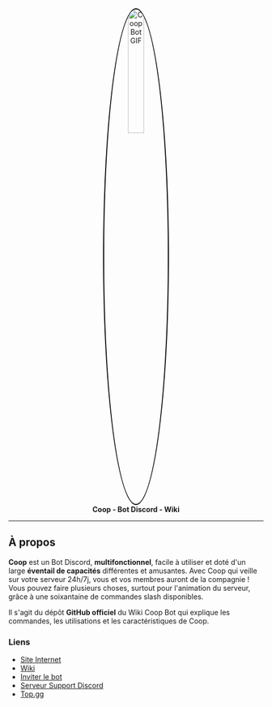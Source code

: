 <div align="center">
  <a href="https://beacons.ai/coopbot">
    <img src="https://i.postimg.cc/KY89ycRj/Coop-Bot-Lettre-Unique-Anim.gif" alt="Coop Bot GIF" style="width: 25%; border-radius: 50%; border: 2px solid black;">
  </a>
  <br>
  <strong>Coop - Bot Discord - Wiki</strong>
</div>

---
## À propos

**Coop** est un Bot Discord, **multifonctionnel**, facile à utiliser et doté d'un large **éventail de capacités** différentes et amusantes. Avec Coop qui veille sur votre serveur 24h/7j, vous et vos membres auront de la compagnie ! Vous pouvez faire plusieurs choses, surtout pour l'animation du serveur, grâce à une soixantaine de commandes slash disponibles.

Il s'agit du dépôt **GitHub officiel** du Wiki Coop Bot qui explique les commandes, les utilisations et les caractéristiques de Coop.

### Liens 
- [Site Internet](https://beacons.ai/coopbot)
- [Wiki](https://20syldev.github.io/doc-coopbot)
- [Inviter le bot](https://discord.com/api/oauth2/authorize?client_id=881455282838962186&permissions=8&redirect_uri=https%3A%2F%2Fdiscord.gg%2FASpCdT2JZQ&response_type=code&scope=bot%20messages.read%20guilds.members.read%20identify%20guilds%20role_connections.write%20applications.commands)
- [Serveur Support Discord](https://discord.gg/ASpCdT2JZQ)
- [Top.gg](https://top.gg/bot/881455282838962186)
